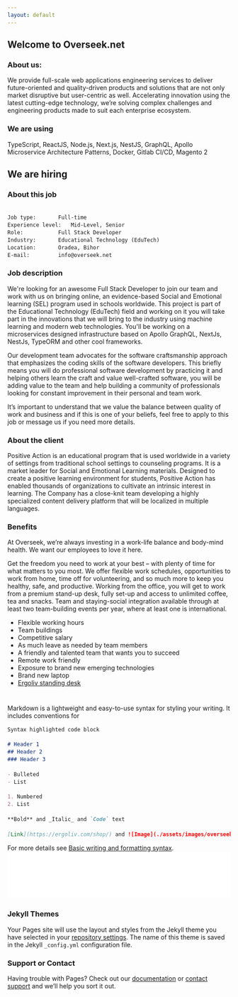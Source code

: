 ```yaml
---
layout: default
---
```



## Welcome to Overseek.net
### About us:

We provide full-scale web applications engineering services to deliver future-oriented and quality-driven products and solutions that are not only market disruptive but user-centric as well.
Accelerating innovation using the latest cutting-edge technology, we’re solving complex challenges and engineering products made to suit each enterprise ecosystem.

### We are using

TypeScript, ReactJS, Node.js, Next.js, NestJS, GraphQL, Apollo
Microservice Architecture Patterns, Docker, Gitlab CI/CD, Magento 2


## We are hiring

### About this job
```markdown

Job type: 		Full-time
Experience level: 	Mid-Level, Senior
Role: 			Full Stack Developer
Industry: 		Educational Technology (EduTech)
Location: 		Oradea, Bihor
E-mail: 		info@overseek.net
```

### Job description

We're looking for an awesome Full Stack Developer to join our team and work with us on bringing online, an evidence-based Social and Emotional learning (SEL) program used in schools worldwide. This project is part of the Educational Technology (EduTech) field and working on it you will take part in the innovations that we will bring to the industry using machine learning and modern web technologies. You'll be working on a microservices designed infrastructure based on Apollo GraphQL, NextJs, NestJs, TypeORM and other cool frameworks.

Our development team advocates for the software craftsmanship approach that emphasizes the coding skills of the software developers. This briefly means you will do professional software development by practicing it and helping others learn the craft and value well-crafted software, you will be adding value to the team and help building a community of professionals looking for constant improvement in their personal and team work.

It’s important to understand that we value the balance between quality of work and business and if this is one of your beliefs, feel free to apply to this job or message us if you need more details.

### About the client
Positive Action is an educational program that is used worldwide in a variety of settings from traditional school settings to counseling programs. It is a market leader for Social and Emotional Learning materials. Designed to create a positive learning environment for students, Positive Action has enabled thousands of organizations to cultivate an intrinsic interest in learning. The Company has a close-knit team developing a highly specialized content delivery platform that will be localized in multiple languages.

### Benefits

At Overseek, we’re always investing in a work-life balance and body-mind health. We want our employees to love it here.

Get the freedom you need to work at your best – with plenty of time for what matters to you most. We offer flexible work schedules, opportunities to work from home, time off for volunteering, and so much more to keep you healthy, safe, and productive. Working from the office, you will get to work from a premium stand-up desk, fully set-up and access to unlimited coffee, tea and snacks. Team and staying-social integration available through at least two team-building events per year, where at least one is international.

- Flexible working hours
- Team buildings
- Competitive salary
- As much leave as needed by team members
- A friendly and talented team that wants you to succeed
- Remote work friendly
- Exposure to brand new emerging technologies
- Brand new laptop
- [Ergoliv standing desk](https://ergoliv.com/shop/)











#
#
#


Markdown is a lightweight and easy-to-use syntax for styling your writing. It includes conventions for

```markdown
Syntax highlighted code block

# Header 1
## Header 2
### Header 3

- Bulleted
- List

1. Numbered
2. List

**Bold** and _Italic_ and `Code` text

[Link](https://ergoliv.com/shop/) and ![Image](./assets/images/overseek-logo_white.svg)
```

For more details see [Basic writing and formatting syntax](https://docs.github.com/en/github/writing-on-github/getting-started-with-writing-and-formatting-on-github/basic-writing-and-formatting-syntax).
![Image](./assets/images/overseek-logo_white.svg )
### Jekyll Themes

Your Pages site will use the layout and styles from the Jekyll theme you have selected in your [repository settings](https://github.com/walhallyus/overseek.net/settings/pages). The name of this theme is saved in the Jekyll `_config.yml` configuration file.

### Support or Contact

Having trouble with Pages? Check out our [documentation](https://docs.github.com/categories/github-pages-basics/) or [contact support](https://support.github.com/contact) and we’ll help you sort it out.
